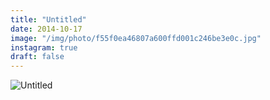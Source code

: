 ```yaml
---
title: "Untitled"
date: 2014-10-17
image: "/img/photo/f55f0ea46807a600ffd001c246be3e0c.jpg"
instagram: true
draft: false
---
```


![Untitled](/img/photo/f55f0ea46807a600ffd001c246be3e0c.jpg)

